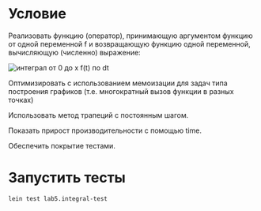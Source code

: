 # Условие
Реализовать функцию (оператор), принимающую аргументом функцию от одной переменной f и возвращающую функцию одной переменной, вычисляющую (численно) выражение:

![интеграл от 0 до x f(t) по dt](http://ccfit.nsu.ru/~shadow/DT6/pic/clojure2_int.png)

Оптимизировать с использованием мемоизации для задач типа построения графиков (т.е. многократный вызов функции в разных точках)

Использовать метод трапеций с постоянным шагом.

Показать прирост производительности с помощью time.

Обеспечить покрытие тестами.

# Запустить тесты
```
lein test lab5.integral-test
```
